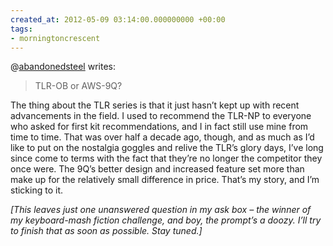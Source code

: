 ```yaml
---
created_at: 2012-05-09 03:14:00.000000000 +00:00
tags:
- morningtoncrescent
---
```


@[abandonedsteel](http://abandonedsteel.tumblr.com/) writes:

> TLR-OB or AWS-9Q?

The thing about the TLR series is that it just hasn’t kept up with
recent advancements in the field. I used to recommend the TLR-NP to
everyone who asked for first kit recommendations, and I in fact still
use mine from time to time. That was over half a decade ago, though, and
as much as I’d like to put on the nostalgia goggles and relive the TLR’s
glory days, I’ve long since come to terms with the fact that they’re no
longer the competitor they once were. The 9Q’s better design and
increased feature set more than make up for the relatively small
difference in price. That’s my story, and I’m sticking to it.

*\[This leaves just one unanswered question in my ask box – the winner
of my keyboard-mash fiction challenge, and boy, the prompt’s a doozy.
I’ll try to finish that as soon as possible. Stay tuned.\]*
